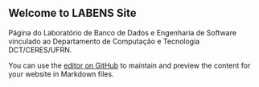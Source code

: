 ## Welcome to LABENS Site

Página do Laboratório de Banco de Dados e Engenharia de Software vinculado ao Departamento de Computação e Tecnologia DCT/CERES/UFRN.

You can use the [editor on GitHub](https://github.com/labens-ufrn/labens-ufrn.github.io/edit/master/README.md) to maintain and preview the content for your website in Markdown files.

